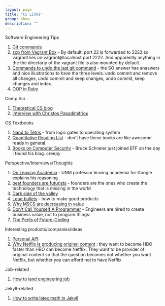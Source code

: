 ```yaml
---
layout: page
title: "CS Links"
group: show
description: ""
---
```


Software Engineering Tips

[1]: http://blog.apiaxle.com/post/handy-git-tips-to-stop-you-getting-fired/
[2]: https://groups.google.com/forum/#!topic/vagrant-up/YqTdpedJnkM
[3]: http://stackoverflow.com/questions/927358/how-to-undo-the-last-git-commit
[4]: http://zetcode.com/lang/rubytutorial/oop/

1.  [Git commands][1]
2.  [scp from Vagrant Box][2] - By default. port 22 is forwarded to 2222 so vagrant lies on vagrant@localhost port 2222. And apparently anything in the the directoriy of the vagrant file is also mounted by default
3.  [Commands to undo the last git command][3] - the SO answer has anaswers and nice illustrations to have the three levels. undo commit and remove all changes, undo commit and keep changes, undo commit, keep changes and index.
4.   [OOP in Ruby][4]

Comp Sci

[101]: http://blog.sigfpe.com/
[102]: http://www.acm.org/membership/acm-bulletin-archive/march-19-2013-people-of-acm-christos-papadimitriou

1. [Theoretical CS blog][101]
2. [Interview with Christos Papadimitriou][102]

CS Textbooks

[201]: http://www.nand2tetris.org/course.php
[202]: http://www.quantstart.com/articles/Quantitative-Finance-Reading-List
[203]: http://www.schneier.com/blog/archives/2012/07/how_to_become_a_1.html

1. [Nand to Tetris][201] - from logic gates to operating system
2. [Quantitative Reading List][202] - don't have these books are like awesome reads in general.
3. [Books on Computer Security][203] - Bruce Schneier just joined EFF on the day I found his blog. creepy

Perspective/Interviews/Thoughts

[301]: http://cs.unm.edu/~terran/academic_blog/?p=113
[302]: http://josephwalla.com/the-best-founders-are-futurists
[303]: http://www.quora.com/Silicon-Valley/Whats-the-dark-side-of-Silicon-Valley
[304]: http://bhorowitz.com/2011/10/26/lead-bullets/
[305]: http://blog.regehr.org/archives/953
[306]: http://www.kalzumeus.com/2011/10/28/dont-call-yourself-a-programmer/
[307]: http://www.reddit.com/r/coding/comments/1kiold/the_perils_of_futurecoding_xpost_rprogramming/cbpj715

1. [On Leaving Academia][301] - UNM professor leaving academia for Google explains his reasoning 
2. [best founders are futurists][302] - founders are the ones who create the technology that is missing in the world
3. [Dark side of the valley][303] 
4. [Lead bullets][304] - how to make good products
5. [Why MSCS are decreasing in value][305]
6. [Don't Call Yourself A Programmer][306]  - Engineers are hired to create business value, not to program things: 
7. [The Perils of Future-Coding][307]

Interesting products/companies/ideas

[401]: http://x.naveen.com/post/51808692792/a-personal-api
[402]: http://blogs.reuters.com/felix-salmon/2013/06/13/why-netflix-is-producing-original-content/

1. [Personal API][401]
2. [Why Netflix is producing original content][402] : they want to become HBO faster than HBO can become Netflix. They want to be provider of original content so that the question becomes not whether you want Netflix, but whether you can afford not to have Netflix

Job-related

[501]: https://medium.com/tech-talk/d5f8051afce2

1. [How to land engineering job][501]

Jekyll-related

[601]: http://cwoebker.com/posts/latex-math-magic

1. [How to write latex math in Jekyll][601]
